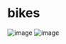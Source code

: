 # bikes
 
![image](https://user-images.githubusercontent.com/74757813/149079776-40cb9337-4cf0-4edc-aecc-8d24764e2de2.png)
![image](https://user-images.githubusercontent.com/74757813/149079997-f9a3f01f-65f5-46ca-8bb4-3b698ba1b127.png)
